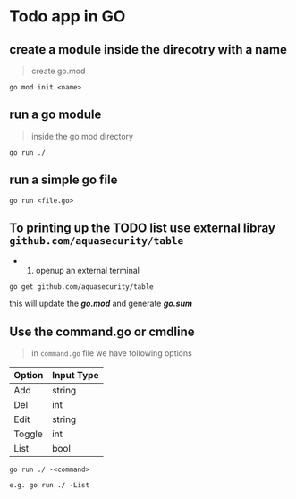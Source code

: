 Todo app in GO
===
## create a module inside the direcotry with a name 

>create go.mod 
```
go mod init <name>

```

## run a go module

> inside the go.mod directory
```
go run ./

```


## run a simple go file

```
go run <file.go>
```  


## To printing up the TODO list use external libray `github.com/aquasecurity/table`

- 1. openup an external terminal

```
go get github.com/aquasecurity/table

```
this will update the ***go.mod*** and generate ***go.sum***



## Use the command.go or cmdline

>in `command.go` file we have following options 

|Option | Input Type|
|---|---|
| Add   | string |
| Del   | int |
| Edit  | string|
| Toggle| int| 
| List  | bool|

```
go run ./ -<command>

e.g. go run ./ -List

```